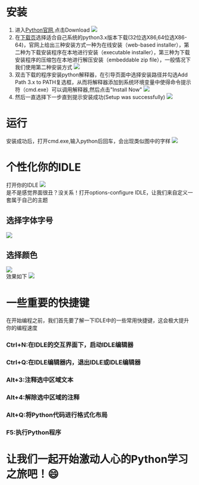 # 安装
1. 进入[Python官网](https://www.python.org/),点击Download
![](python.org.JPG)
2. 在[下载页](https://www.python.org/downloads/)选择适合自己系统的python3.x版本下载(32位选X86,64位选X86-64)，官网上给出三种安装方式一种为在线安装（web-based installer），第二种为下载安装程序在本地进行安装（executable installer），第三种为下载安装程序的压缩包在本地进行解压安装（embeddable zip file），一般情况下我们使用第二种安装方式
![](pythondownload.JPG)
3. 双击下载的程序安装python解释器，在引导页面中选择安装路径并勾选Add Path 3.x to PATH复选框，从而将解释器添加到系统环境变量中使得命令提示符（cmd.exe）可以调用解释器,然后点击"Install Now"
![](pythoninstall.png)
4. 然后一直选择下一步直到提示安装成功(Setup was successfully)
![](successfully.png)
# 运行
安装成功后，打开cmd.exe,输入python后回车，会出现类似图中的字样
![](cmd.JPG)
# 个性化你的IDLE
打开你的IDLE
![](IDLE.jpg)  
是不是感觉界面很丑？没关系！打开options-configure IDLE，让我们来自定义一套属于自己的主题
## 选择字体字号
![](setting1.JPG)
## 选择颜色
![](setting2.JPG)  
效果如下
![](customidle.JPG)
# 一些重要的快捷键
在开始编程之前，我们首先要了解一下IDLE中的一些常用快捷键，这会极大提升你的编程速度  
### Ctrl+N:在IDLE的交互界面下，启动IDLE编辑器  
### Ctrl+Q:在IDLE编辑器内，退出IDLE或IDLE编辑器  
### Alt+3:注释选中区域文本  
### Alt+4:解除选中区域的注释  
### Alt+Q:将Python代码进行格式化布局  
### F5:执行Python程序
# 让我们一起开始激动人心的Python学习之旅吧！:smile:
